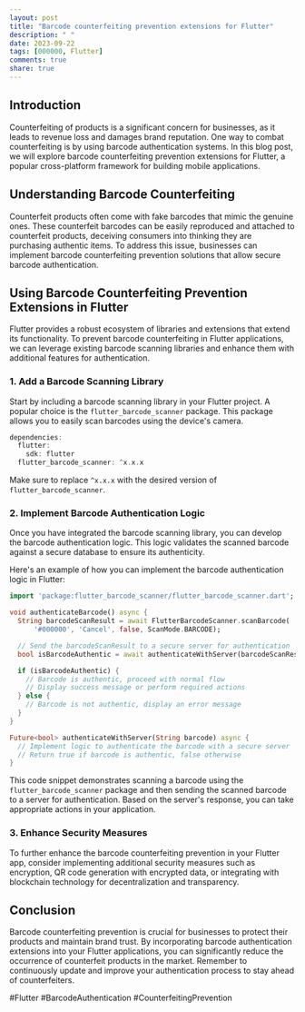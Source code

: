 ```yaml
---
layout: post
title: "Barcode counterfeiting prevention extensions for Flutter"
description: " "
date: 2023-09-22
tags: [000000, Flutter]
comments: true
share: true
---
```


## Introduction

Counterfeiting of products is a significant concern for businesses, as it leads to revenue loss and damages brand reputation. One way to combat counterfeiting is by using barcode authentication systems. In this blog post, we will explore barcode counterfeiting prevention extensions for Flutter, a popular cross-platform framework for building mobile applications.

## Understanding Barcode Counterfeiting

Counterfeit products often come with fake barcodes that mimic the genuine ones. These counterfeit barcodes can be easily reproduced and attached to counterfeit products, deceiving consumers into thinking they are purchasing authentic items. To address this issue, businesses can implement barcode counterfeiting prevention solutions that allow secure barcode authentication.

## Using Barcode Counterfeiting Prevention Extensions in Flutter

Flutter provides a robust ecosystem of libraries and extensions that extend its functionality. To prevent barcode counterfeiting in Flutter applications, we can leverage existing barcode scanning libraries and enhance them with additional features for authentication.

### 1. Add a Barcode Scanning Library

Start by including a barcode scanning library in your Flutter project. A popular choice is the `flutter_barcode_scanner` package. This package allows you to easily scan barcodes using the device's camera.

```dart
dependencies:
  flutter:
    sdk: flutter
  flutter_barcode_scanner: ^x.x.x
```

Make sure to replace `^x.x.x` with the desired version of `flutter_barcode_scanner`.

### 2. Implement Barcode Authentication Logic

Once you have integrated the barcode scanning library, you can develop the barcode authentication logic. This logic validates the scanned barcode against a secure database to ensure its authenticity.

Here's an example of how you can implement the barcode authentication logic in Flutter:

```dart
import 'package:flutter_barcode_scanner/flutter_barcode_scanner.dart';

void authenticateBarcode() async {
  String barcodeScanResult = await FlutterBarcodeScanner.scanBarcode(
      '#000000', 'Cancel', false, ScanMode.BARCODE);

  // Send the barcodeScanResult to a secure server for authentication
  bool isBarcodeAuthentic = await authenticateWithServer(barcodeScanResult);

  if (isBarcodeAuthentic) {
    // Barcode is authentic, proceed with normal flow
    // Display success message or perform required actions
  } else {
    // Barcode is not authentic, display an error message
  }
}

Future<bool> authenticateWithServer(String barcode) async {
  // Implement logic to authenticate the barcode with a secure server
  // Return true if barcode is authentic, false otherwise
}
```

This code snippet demonstrates scanning a barcode using the `flutter_barcode_scanner` package and then sending the scanned barcode to a server for authentication. Based on the server's response, you can take appropriate actions in your application.

### 3. Enhance Security Measures

To further enhance the barcode counterfeiting prevention in your Flutter app, consider implementing additional security measures such as encryption, QR code generation with encrypted data, or integrating with blockchain technology for decentralization and transparency.

## Conclusion

Barcode counterfeiting prevention is crucial for businesses to protect their products and maintain brand trust. By incorporating barcode authentication extensions into your Flutter applications, you can significantly reduce the occurrence of counterfeit products in the market. Remember to continuously update and improve your authentication process to stay ahead of counterfeiters.

#Flutter #BarcodeAuthentication #CounterfeitingPrevention